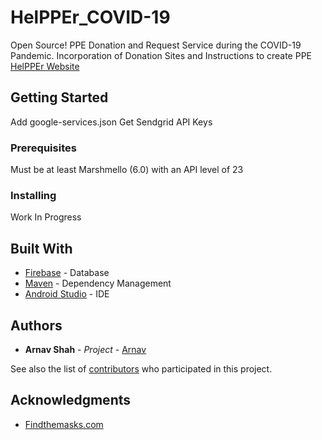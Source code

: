 # HelPPEr_COVID-19
Open Source!
PPE Donation and Request Service during the COVID-19 Pandemic. Incorporation of Donation Sites and Instructions to create PPE
[HelPPEr Website](https://www.helpper.tech/)

## Getting Started

Add google-services.json
Get Sendgrid API Keys
### Prerequisites

Must be at least Marshmello (6.0) with an API level of 23


### Installing

Work In Progress

## Built With

* [Firebase](https://firebase.google.com/) - Database
* [Maven](https://maven.apache.org/) - Dependency Management
* [Android Studio](https://developer.android.com/studio) - IDE


## Authors

* **Arnav Shah** - *Project* - [Arnav](https://github.com/arnavs-0)

See also the list of [contributors](https://github.com/your/project/contributors) who participated in this project.


## Acknowledgments

* [Findthemasks.com](https://findthemasks.com/)
